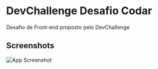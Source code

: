 # DevChallenge Desafio Codar

Desafio de Front-end proposto pelo DevChallenge


## Screenshots

![App Screenshot](https://raw.githubusercontent.com/Lorenalgm/codar/master/design/desktop.png)

